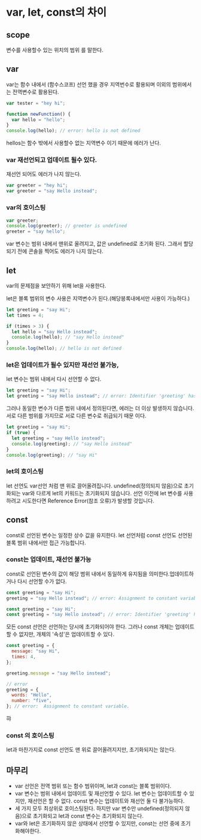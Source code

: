 # var, let, const의 차이

## scope

변수를 사용할수 있는 위치의 범위 를 말한다.

## var

var는 함수 내에서 (함수스코프) 선언 했을 경우 지역번수로 활용되며 이외의 범위에서 는 전역변수로 활용된다.

```js
var tester = "hey hi";

function newFunction() {
  var hello = "hello";
}
console.log(hello); // error: hello is not defined
```

hellos는 함수 밖에서 사용할수 없는 지역변수 이기 때문에 에러가 난다.

### var 재선언되고 업데이트 될수 있다.

재선언 되어도 에러가 나지 않는다.

```js
var greeter = "hey hi";
var greeter = "say Hello instead";
```

### var의 호이스팅

```js
var greeter;
console.log(greeter); // greeter is undefined
greeter = "say hello";
```

var 변수는 범위 내에서 맨위로 올려지고, 값은 undefined로 초기화 된다. 그래서 할당되기 전에 콘솔을 찍어도 에러가 나지 않는다.

## let

var의 문제점을 보안하기 위해 let을 사용한다.

let은 블록 범위의 변수 사용은 지역변수가 된다.(해당븡록내에서만 사용이 가능하다.)

```js
let greeting = "say Hi";
let times = 4;

if (times > 3) {
  let hello = "say Hello instead";
  console.log(hello); // "say Hello instead"
}
console.log(hello); // hello is not defined
```

### let은 업데이트가 될수 있지만 재선언 불가능,

let 변수는 범위 내에서 다시 선언할 수 없다.

```js
let greeting = "say Hi";
let greeting = "say Hello instead"; // error: Identifier 'greeting' has already been declared
```

그러나 동일한 변수가 다른 범위 내에서 정의된다면, 에러는 더 이상 발생하지 않습니다.
서로 다른 범위를 가지므로 서로 다른 변수로 취급되기 때문 이다.

```js
let greeting = "say Hi";
if (true) {
  let greeting = "say Hello instead";
  console.log(greeting); // "say Hello instead"
}
console.log(greeting); // "say Hi"
```

### let의 호이스팅

let 선언도 var선언 처럼 맨 위로 끌어올려집니다. undefined(정의되지 않음)으로 초기화되는 var와 다르게 let의 키워드는 초기화되지 않습니다.
선언 이전에 let 변수를 사용하려고 시도한다면 Reference Error(참조 오류)가 발생할 것입니다.

## const

const로 선언된 변수는 일정한 상수 값을 유지한다.
let 선언처럼 const 선언도 선언된 블록 범위 내에서만 접근 가능합니다.

### const는 업데이트, 재선언 불가능

const로 선언된 변수의 값이 해당 범위 내에서 동일하게 유지됨을 의미한다.업데이트하거나 다시 선언할 수가 없다.

```js
const greeting = "say Hi";
greeting = "say Hello instead"; // error: Assignment to constant variable.

const greeting = "say Hi";
const greeting = "say Hello instead"; // error: Identifier 'greeting' has already been declared
```

모든 const 선언은 선언하는 당시에 초기화되어야 한다.
그러나 const 개체는 업데이트할 수 없지만, 개체의 '속성'은 업데이트할 수 있다.

```js
const greeting = {
  message: "say Hi",
  times: 4,
};

greeting.message = "say Hello instead";

// error
greeting = {
  words: "Hello",
  number: "five",
}; // error:  Assignment to constant variable.
```

햐

### const 의 호이스팅

let과 마찬가지로 const 선언도 맨 위로 끌어올려지지만, 초기화되지는 않는다.

## 마무리

- var 선언은 전역 범위 또는 함수 범위이며, let과 const는 블록 범위이다.
- var 변수는 범위 내에서 업데이트 및 재선언할 수 있다. let 변수는 업데이트할 수 있지만, 재선언은 할 수 없다. const 변수는 업데이트와 재선언 둘 다 불가능하다.
- 세 가지 모두 최상위로 호이스팅된다. 하지만 var 변수만 undefined(정의되지 않음)으로 초기화되고 let과 const 변수는 초기화되지 않는다.
- var와 let은 초기화하지 않은 상태에서 선언할 수 있지만, const는 선언 중에 초기화해야한다.
